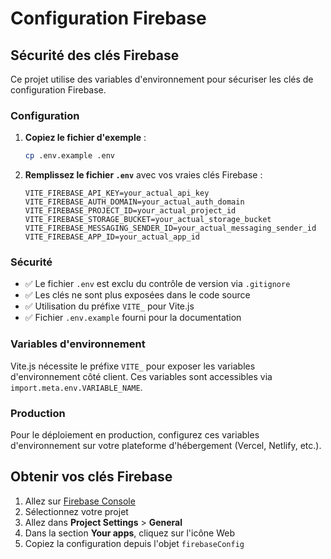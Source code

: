 # Configuration Firebase

## Sécurité des clés Firebase

Ce projet utilise des variables d'environnement pour sécuriser les clés de configuration Firebase.

### Configuration

1. **Copiez le fichier d'exemple** :
   ```bash
   cp .env.example .env
   ```

2. **Remplissez le fichier `.env`** avec vos vraies clés Firebase :
   ```
   VITE_FIREBASE_API_KEY=your_actual_api_key
   VITE_FIREBASE_AUTH_DOMAIN=your_actual_auth_domain
   VITE_FIREBASE_PROJECT_ID=your_actual_project_id
   VITE_FIREBASE_STORAGE_BUCKET=your_actual_storage_bucket
   VITE_FIREBASE_MESSAGING_SENDER_ID=your_actual_messaging_sender_id
   VITE_FIREBASE_APP_ID=your_actual_app_id
   ```

### Sécurité

- ✅ Le fichier `.env` est exclu du contrôle de version via `.gitignore`
- ✅ Les clés ne sont plus exposées dans le code source
- ✅ Utilisation du préfixe `VITE_` pour Vite.js
- ✅ Fichier `.env.example` fourni pour la documentation

### Variables d'environnement

Vite.js nécessite le préfixe `VITE_` pour exposer les variables d'environnement côté client. Ces variables sont accessibles via `import.meta.env.VARIABLE_NAME`.

### Production

Pour le déploiement en production, configurez ces variables d'environnement sur votre plateforme d'hébergement (Vercel, Netlify, etc.).

## Obtenir vos clés Firebase

1. Allez sur [Firebase Console](https://console.firebase.google.com/)
2. Sélectionnez votre projet
3. Allez dans **Project Settings** > **General**
4. Dans la section **Your apps**, cliquez sur l'icône Web
5. Copiez la configuration depuis l'objet `firebaseConfig`
